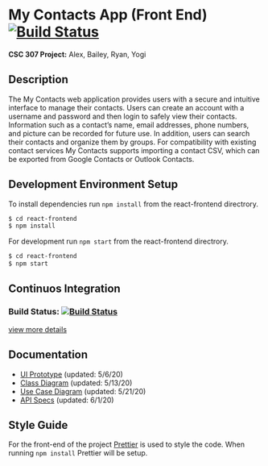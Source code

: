 # My Contacts App (Front End) [![Build Status](https://travis-ci.org/CSC-307-My-Contacts/my-contacts-frontend.svg?branch=develop)](https://travis-ci.org/CSC-307-My-Contacts/my-contacts-frontend)

__CSC 307 Project:__ Alex, Bailey, Ryan, Yogi

## Description

The My Contacts web application provides users with a secure and intuitive interface to manage their contacts. Users can create an account with a username and password and then login to safely view their contacts. Information such as a contact’s name, email addresses, phone numbers, and picture can be recorded for future use. In addition, users can search their contacts and organize them by groups. For compatibility with existing contact services My Contacts supports importing a contact CSV, which can be exported from Google Contacts or Outlook Contacts.

## Development Environment Setup

To install dependencies run `npm install` from the react-frontend directrory. 

```bash
$ cd react-frontend
$ npm install
```

For development run `npm start` from the react-frontend directrory. 

```bash
$ cd react-frontend
$ npm start
```

## Continuos Integration

### Build Status: [![Build Status](https://travis-ci.org/CSC-307-My-Contacts/my-contacts-frontend.svg?branch=develop)](https://travis-ci.org/CSC-307-My-Contacts/my-contacts-frontend)

[view more details](https://travis-ci.org/CSC-307-My-Contacts/my-contacts-frontend)

## Documentation
 - [UI Prototype](https://www.figma.com/file/gYEXAMvHRGv5uwydDPbMMg/Landing-Page-Contact-Details) (updated: 5/6/20)
 - [Class Diagram](https://github.com/CSC-307-My-Contacts/my-contacts-frontend/wiki/Class-Diagram) (updated: 5/13/20)
 - [Use Case Diagram](https://github.com/CSC-307-My-Contacts/my-contacts-frontend/wiki/Use-Case-Diagram) (updated: 5/21/20)
 - [API Specs](https://github.com/CSC-307-My-Contacts/my-contacts-frontend/blob/develop/docs/API-Specs.md) (updated: 6/1/20)

## Style Guide

For the front-end of the project [Prettier](https://prettier.io/docs/en/install.html) is used to style the code. When running `npm install` Prettier will be setup.
